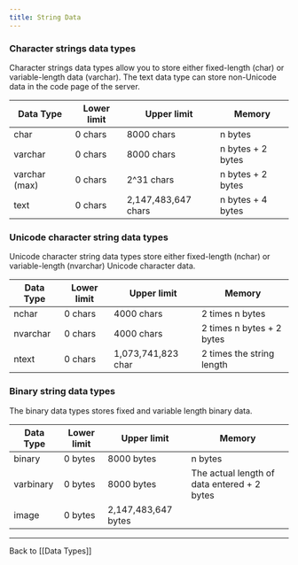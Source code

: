 ```yaml
---
title: String Data
---
```

### Character strings data types

Character strings data types allow you to store either fixed-length (char) or variable-length data (varchar). The text data type can store non-Unicode data in the code page of the server.

|**Data Type**|**Lower limit**|**Upper limit**|**Memory**|
|---|---|---|---|
|char|0 chars|8000 chars|n bytes|
|varchar|0 chars|8000 chars|n bytes + 2 bytes|
|varchar (max)|0 chars|2^31 chars|n bytes + 2 bytes|
|text|0 chars|2,147,483,647 chars|n bytes + 4 bytes|

### Unicode character string data types

Unicode character string data types store either fixed-length (nchar) or variable-length (nvarchar) Unicode character data.

|**Data Type**|**Lower limit**|**Upper limit**|**Memory**|
|---|---|---|---|
|nchar|0 chars|4000 chars|2 times n bytes|
|nvarchar|0 chars|4000 chars|2 times n bytes + 2 bytes|
|ntext|0 chars|1,073,741,823 char|2 times the string length|

### Binary string data types

The binary data types stores fixed and variable length binary data.

| **Data Type** | **Lower limit** | **Upper limit** | **Memory** |
| ---- | ---- | ---- | ---- |
| binary | 0 bytes | 8000 bytes | n bytes |
| varbinary | 0 bytes | 8000 bytes | The actual length of data entered + 2 bytes |
| image | 0 bytes | 2,147,483,647 bytes |  |

---

Back to [[Data Types]]